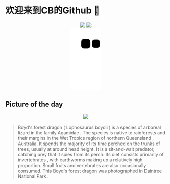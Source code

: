 
# 欢迎来到CB的Github 👋

<div align="center">
  <img height="137px" src="https://github-readme-stats.vercel.app/api?username=SuperCB&show_icons=true&theme=radical" />
  <img height="137px" src="https://github-readme-stats.vercel.app/api/top-langs/?username=SuperCB&hide_title=true&hide_border=true&layout=compact&langs_count=6&text_color=000&icon_color=fff" />
</div>


<div align="center">
    <img src="./contribution-snake/github-contribution-grid-snake.svg" />
</div>



## Picture of the day
<div align="center">
  <img width=400px src="https://upload.wikimedia.org/wikipedia/commons/thumb/6/66/Boyd%27s_forest_dragon_%28Lophosaurus_boydii%29_Daintree.jpg/500px-Boyd%27s_forest_dragon_%28Lophosaurus_boydii%29_Daintree.jpg" />
</div>

>Boyd's forest dragon  ( Lophosaurus boydii ) is a species of arboreal  lizard  in the family  Agamidae . The species is native to  rainforests  and their margins in the  Wet Tropics  region of northern  Queensland , Australia. It spends the majority of its time perched on the trunks of trees, usually at around head height. It is a sit-and-wait predator, catching prey that it spies from its perch. Its diet consists primarily of  invertebrates , with  earthworms  making up a relatively high proportion. Small  fruits  and  vertebrates  are also occasionally consumed. This Boyd's forest dragon was photographed in  Daintree National Park .


